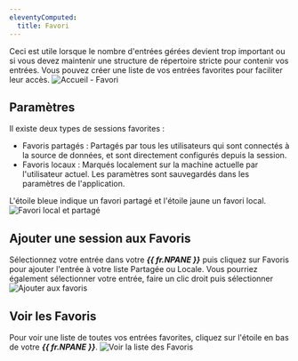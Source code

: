 ```yaml
---
eleventyComputed:
  title: Favori
---
```

Ceci est utile lorsque le nombre d'entrées gérées devient trop important ou si vous devez maintenir une structure de répertoire stricte pour contenir vos entrées. Vous pouvez créer une liste de vos entrées favorites pour faciliter leur accès.
![Accueil - Favori](https://cdnweb.devolutions.net/docs/docs_en_rdm_mac_clip10302.png)

## Paramètres

Il existe deux types de sessions favorites :

* Favoris partagés : Partagés par tous les utilisateurs qui sont connectés à la source de données, et sont directement configurés depuis la session.
* Favoris locaux : Marqués localement sur la machine actuelle par l'utilisateur actuel. Les paramètres sont sauvegardés dans les paramètres de l'application.

L'étoile bleue indique un favori partagé et l'étoile jaune un favori local.
![Favori local et partagé](https://cdnweb.devolutions.net/docs/docs_en_rdm_mac_clip10444.png)

## Ajouter une session aux Favoris

Sélectionnez votre entrée dans votre ***{{ fr.NPANE }}*** puis cliquez sur Favoris pour ajouter l'entrée à votre liste Partagée ou Locale. Vous pourriez également sélectionner votre entrée, faire un clic droit puis sélectionner
![Ajouter aux favoris](https://cdnweb.devolutions.net/docs/docs_en_rdm_mac_clip10328.png)

## Voir les Favoris

Pour voir une liste de toutes vos entrées favorites, cliquez sur l'étoile en bas de votre ***{{ fr.NPANE }}***.
![Voir la liste des Favoris](https://cdnweb.devolutions.net/docs/docs_en_rdm_mac_clip10329.png)
